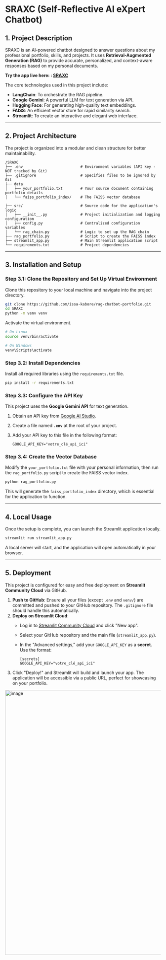 # SRAXC (Self-Reflective AI eXpert Chatbot)

## 1\. Project Description

SRAXC is an AI-powered chatbot designed to answer questions about my professional portfolio, skills, and projects. It uses **Retrieval-Augmented Generation (RAG)** to provide accurate, personalized, and context-aware responses based on my personal documents.

**Try the app live here: : [SRAXC](https://rag-chatbot-portfolio-ulyvhd5kadvbnsvkmnghkp.streamlit.app/)**

The core technologies used in this project include:

  * **LangChain**: To orchestrate the RAG pipeline.
  * **Google Gemini**: A powerful LLM for text generation via API.
  * **Hugging Face**: For generating high-quality text embeddings.
  * **FAISS**: An efficient vector store for rapid similarity search.
  * **Streamlit**: To create an interactive and elegant web interface.

-----

## 2\. Project Architecture

The project is organized into a modular and clean structure for better maintainability.

```
/SRAXC
├── .env                          # Environment variables (API key - NOT tracked by Git)
├── .gitignore                    # Specifies files to be ignored by Git
├── data
│   ├── your_portfolio.txt        # Your source document containing portfolio details
│   └── faiss_portfolio_index/    # The FAISS vector database

├── src/                          # Source code for the application's logic
│   ├── __init__.py               # Project initialization and logging configuration
│   ├── config.py                 # Centralized configuration variables
│   └── rag_chain.py              # Logic to set up the RAG chain
├── rag_portfolio.py              # Script to create the FAISS index
├── streamlit_app.py              # Main Streamlit application script
└── requirements.txt              # Project dependencies
```

-----

## 3\. Installation and Setup

### Step 3.1: Clone the Repository and Set Up Virtual Environment

Clone this repository to your local machine and navigate into the project directory.

```bash
git clone https://github.com/issa-kabore/rag-chatbot-portfolio.git
cd SRAXC
python -m venv venv
```

Activate the virtual environment.

```bash
# On Linux
source venv/bin/activate

# On Windows
venv\Scripts\activate
```

### Step 3.2: Install Dependencies

Install all required libraries using the `requirements.txt` file.

```bash
pip install -r requirements.txt
```

### Step 3.3: Configure the API Key

This project uses the **Google Gemini API** for text generation.

1.  Obtain an API key from [Google AI Studio](https://aistudio.google.com/app/apikey).

2.  Create a file named **`.env`** at the root of your project.

3.  Add your API key to this file in the following format:

    ```
    GOOGLE_API_KEY="votre_clé_api_ici"
    ```

### Step 3.4: Create the Vector Database

Modify the `your_portfolio.txt` file with your personal information, then run the `rag_portfolio.py` script to create the FAISS vector index.

```bash
python rag_portfolio.py
```

This will generate the `faiss_portfolio_index` directory, which is essential for the application to function.

-----

## 4\. Local Usage

Once the setup is complete, you can launch the Streamlit application locally.

```bash
streamlit run streamlit_app.py
```

A local server will start, and the application will open automatically in your browser.

-----

## 5\. Deployment

This project is configured for easy and free deployment on **Streamlit Community Cloud** via GitHub.

1.  **Push to GitHub**: Ensure all your files (except `.env` and `venv/`) are committed and pushed to your GitHub repository. The `.gitignore` file should handle this automatically.
2.  **Deploy on Streamlit Cloud**:
      - Log in to [Streamlit Community Cloud](https://streamlit.io/cloud) and click "New app".

      - Select your GitHub repository and the main file (`streamlit_app.py`).

      - In the "Advanced settings," add your `GOOGLE_API_KEY` as a **secret**. Use the format:

        ```
        [secrets]
        GOOGLE_API_KEY="votre_clé_api_ici"
        ```
3.  Click "Deploy\!" and Streamlit will build and launch your app. The application will be accessible via a public URL, perfect for showcasing on your portfolio.



<img width="871" height="853" alt="image" src="https://github.com/user-attachments/assets/9181be1f-5bcb-4aa2-a346-af1f06b8c228" />


